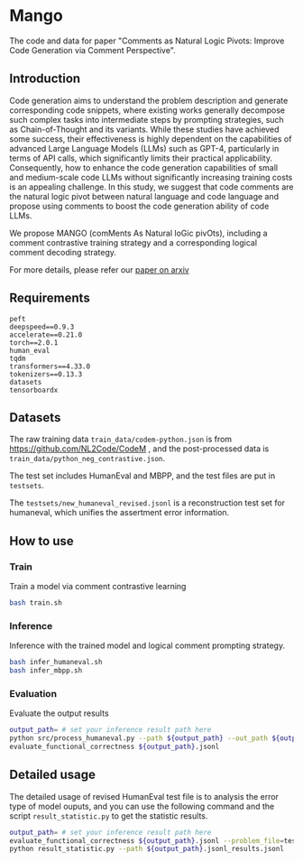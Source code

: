 # Mango
The code and data for paper "Comments as Natural Logic Pivots: Improve Code Generation via Comment Perspective". 

## Introduction
Code generation aims to understand the problem description and generate corresponding code snippets, where existing works generally decompose such complex tasks into intermediate steps by prompting strategies, such as Chain-of-Thought and its variants. While these studies have achieved some success, their effectiveness is highly dependent on the capabilities of advanced Large Language Models (LLMs) such as GPT-4, particularly in terms of API calls, which significantly limits their practical applicability.
Consequently, how to enhance the code generation capabilities of small and medium-scale code LLMs without significantly increasing training costs is an appealing challenge.
In this study, we suggest that code comments are the natural logic pivot between natural language and code language and propose using comments to boost the code generation ability of code LLMs.

We propose MANGO (comMents As Natural loGic pivOts), including a comment contrastive training strategy and a corresponding logical comment decoding strategy.

For more details, please refer our [paper on arxiv](https://arxiv.org/abs/2404.07549)

## Requirements
```
peft
deepspeed==0.9.3
accelerate==0.21.0
torch==2.0.1
human_eval 
tqdm
transformers==4.33.0 
tokenizers==0.13.3
datasets
tensorboardx
```
## Datasets
The raw training data  `train_data/codem-python.json` is from https://github.com/NL2Code/CodeM , and the post-processed data is `train_data/python_neg_contrastive.json`.

The test set includes HumanEval and MBPP, and the test files are put in `testsets`. 

The `testsets/new_humaneval_revised.jsonl` is a reconstruction test set for humaneval, which unifies the assertment  error information. 

## How to use
### Train
Train a model via comment contrastive learning
```bash
bash train.sh
```
### Inference
Inference with the trained model and logical comment prompting strategy.
```bash
bash infer_humaneval.sh
bash infer_mbpp.sh
```
### Evaluation
Evaluate the output results
```bash
output_path= # set your inference result path here
python src/process_humaneval.py --path ${output_path} --out_path ${output_path}.jsonl --add_prompt > eval_human.log
evaluate_functional_correctness ${output_path}.jsonl
```
## Detailed usage

The detailed usage of revised HumanEval test file is to analysis the error type of model ouputs, and you can use the following command and the script `result_statistic.py` to get the statistic results.
```bash
output_path= # set your inference result path here
evaluate_functional_correctness ${output_path}.jsonl --problem_file=testsets/new_humaneval_revised.jsonl 
python result_statistic.py --path ${output_path}.jsonl_results.jsonl
```